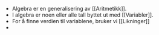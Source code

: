 - Algebra er en generalisering av [[Aritmetikk]].
- I algebra er noen eller alle tall byttet ut med [[Variabler]].
- For å finne verdien til variablene, bruker vi [[Likninger]]
-